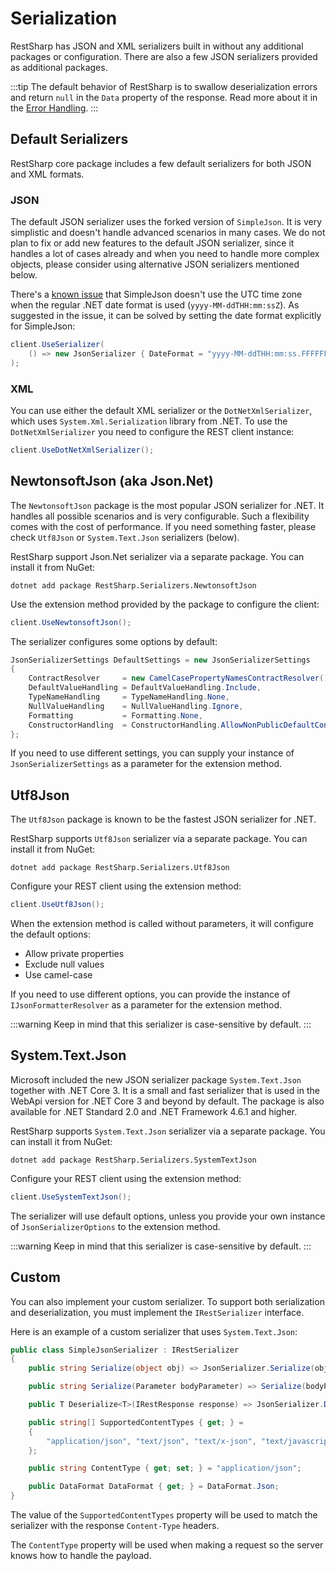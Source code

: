 # Serialization

RestSharp has JSON and XML serializers built in without any additional packages
or configuration. There are also a few JSON serializers provided as additional packages.

:::tip
The default behavior of RestSharp is to swallow deserialization errors and return `null` in the `Data`
property of the response. Read more about it in the [Error Handling](exceptions.md).
:::

## Default Serializers

RestSharp core package includes a few default serializers for both JSON and XML formats.

### JSON

The default JSON serializer uses the forked version of `SimpleJson`. It is very simplistic and
doesn't handle advanced scenarios in many cases. We do not plan to fix or add new features
to the default JSON serializer, since it handles a lot of cases already and when you need
to handle more complex objects, please consider using alternative JSON serializers mentioned below.

There's a [known issue](https://github.com/restsharp/RestSharp/issues/1433) that SimpleJson doesn't use the UTC time zone when the regular .NET date format
is used (`yyyy-MM-ddTHH:mm:ssZ`). As suggested in the issue, it can be solved by setting the
date format explicitly for SimpleJson:

```csharp
client.UseSerializer(
    () => new JsonSerializer { DateFormat = "yyyy-MM-ddTHH:mm:ss.FFFFFFFZ" }
);
```

### XML

You can use either the default XML serializer or the `DotNetXmlSerializer`, which uses `System.Xml.Serialization` library
from .NET. To use the `DotNetXmlSerializer` you need to configure the REST client instance:

```csharp
client.UseDotNetXmlSerializer();
```

## NewtonsoftJson (aka Json.Net)

The `NewtonsoftJson` package is the most popular JSON serializer for .NET.
It handles all possible scenarios and is very configurable. Such a flexibility
comes with the cost of performance. If you need something faster, please check
`Utf8Json` or `System.Text.Json` serializers (below).

RestSharp support Json.Net serializer via a separate package. You can install it
from NuGet:

```
dotnet add package RestSharp.Serializers.NewtonsoftJson
```

Use the extension method provided by the package to configure the client:

```csharp
client.UseNewtonsoftJson();
```

The serializer configures some options by default:

```csharp
JsonSerializerSettings DefaultSettings = new JsonSerializerSettings
{
    ContractResolver     = new CamelCasePropertyNamesContractResolver(),
    DefaultValueHandling = DefaultValueHandling.Include,
    TypeNameHandling     = TypeNameHandling.None,
    NullValueHandling    = NullValueHandling.Ignore,
    Formatting           = Formatting.None,
    ConstructorHandling  = ConstructorHandling.AllowNonPublicDefaultConstructor
};
```

If you need to use different settings, you can supply your instance of
`JsonSerializerSettings` as a parameter for the extension method.

## Utf8Json

The `Utf8Json` package is known to be the fastest JSON serializer for .NET.

RestSharp supports `Utf8Json` serializer via a separate package. You can install it
from NuGet:

```
dotnet add package RestSharp.Serializers.Utf8Json
```

Configure your REST client using the extension method:

```csharp
client.UseUtf8Json();
``` 

When the extension method is called without parameters, it will configure
the default options:

 - Allow private properties
 - Exclude null values
 - Use camel-case

If you need to use different options, you can provide the instance of
`IJsonFormatterResolver` as a parameter for the extension method.

:::warning
Keep in mind that this serializer is case-sensitive by default.
:::

## System.Text.Json

Microsoft included the new JSON serializer package `System.Text.Json` together with .NET Core 3.
It is a small and fast serializer that is used in the WebApi version for .NET Core 3
and beyond by default. The package is also available for .NET Standard 2.0 and .NET Framework 4.6.1 and higher.

RestSharp supports `System.Text.Json` serializer via a separate package. You can install it
from NuGet:

```
dotnet add package RestSharp.Serializers.SystemTextJson
```

Configure your REST client using the extension method:

```csharp
client.UseSystemTextJson();
``` 

The serializer will use default options, unless you provide your
own instance of `JsonSerializerOptions` to the extension method.

:::warning
Keep in mind that this serializer is case-sensitive by default.
:::

## Custom

You can also implement your custom serializer. To support both serialization and
deserialization, you must implement the `IRestSerializer` interface.

Here is an example of a custom serializer that uses `System.Text.Json`:

```csharp
public class SimpleJsonSerializer : IRestSerializer
{
    public string Serialize(object obj) => JsonSerializer.Serialize(obj);

    public string Serialize(Parameter bodyParameter) => Serialize(bodyParameter.Value);

    public T Deserialize<T>(IRestResponse response) => JsonSerializer.Deserialize<T>(response.Content);

    public string[] SupportedContentTypes { get; } =
    {
        "application/json", "text/json", "text/x-json", "text/javascript", "*+json"
    };

    public string ContentType { get; set; } = "application/json";

    public DataFormat DataFormat { get; } = DataFormat.Json;
}
```

The value of the `SupportedContentTypes` property will be used to match the
serializer with the response `Content-Type` headers.

The `ContentType` property will be used when making a request so the
server knows how to handle the payload.
